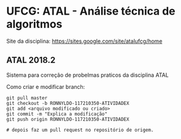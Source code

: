 # UFCG: ATAL - Análise técnica de algoritmos

Site da disciplina: https://sites.google.com/site/atalufcg/home

## ATAL 2018.2
Sistema para correção de probelmas praticos da disciplina ATAL

Como criar e modificar branch:
```shell
git pull master
git checkout -b RONNYLDO-117210350-ATIVIDADEX
git add <arquivo modificado ou criado>
git commit -m "Explica a modificação"
git push origin RONNYLDO-117210350-ATIVIDADEX

# depois faz um pull request no repositório de origem.
```
